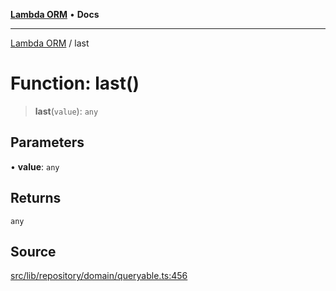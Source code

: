 [**Lambda ORM**](../README.md) • **Docs**

***

[Lambda ORM](../README.md) / last

# Function: last()

> **last**(`value`): `any`

## Parameters

• **value**: `any`

## Returns

`any`

## Source

[src/lib/repository/domain/queryable.ts:456](https://github.com/lambda-orm/lambdaorm-base/blob/4cf2de441f2b52a79b8dbd828c5ce7422ffa163a/src/lib/repository/domain/queryable.ts#L456)
